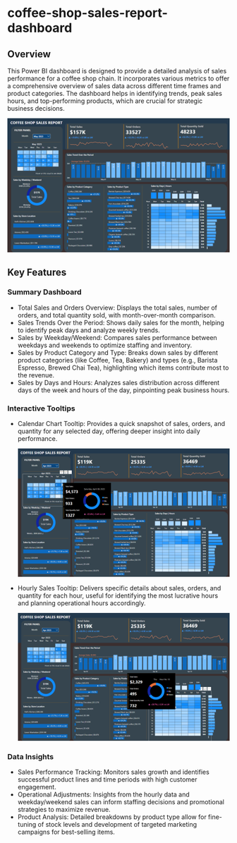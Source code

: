 # coffee-shop-sales-report-dashboard

## Overview
This Power BI dashboard is designed to provide a detailed analysis of sales performance for a coffee shop chain. It incorporates various metrics to offer a comprehensive overview of sales data across different time frames and product categories. The dashboard helps in identifying trends, peak sales hours, and top-performing products, which are crucial for strategic business decisions.

![image](coffeeSales.png)

## Key Features
### Summary Dashboard
* Total Sales and Orders Overview: Displays the total sales, number of orders, and total quantity sold, with month-over-month comparison.
* Sales Trends Over the Period: Shows daily sales for the month, helping to identify peak days and analyze weekly trends.
* Sales by Weekday/Weekend: Compares sales performance between weekdays and weekends to optimize staffing and inventory.
* Sales by Product Category and Type: Breaks down sales by different product categories (like Coffee, Tea, Bakery) and types (e.g., Barista Espresso, Brewed Chai Tea), highlighting which items contribute most to the revenue.
* Sales by Days and Hours: Analyzes sales distribution across different days of the week and hours of the day, pinpointing peak business hours.
### Interactive Tooltips
* Calendar Chart Tooltip: Provides a quick snapshot of sales, orders, and quantity for any selected day, offering deeper insight into daily performance.

  ![image](calenderTooltip.png)
  
* Hourly Sales Tooltip: Delivers specific details about sales, orders, and quantity for each hour, useful for identifying the most lucrative hours and planning operational hours accordingly.

  ![image](hourlyTooltip.png)
  
### Data Insights
* Sales Performance Tracking: Monitors sales growth and identifies successful product lines and time periods with high customer engagement.
* Operational Adjustments: Insights from the hourly data and weekday/weekend sales can inform staffing decisions and promotional strategies to maximize revenue.
* Product Analysis: Detailed breakdowns by product type allow for fine-tuning of stock levels and development of targeted marketing campaigns for best-selling items.
